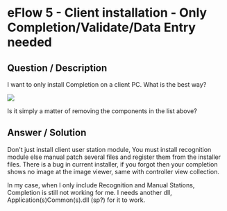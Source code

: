 # **eFlow 5 - Client installation - Only Completion/Validate/Data Entry needed** #

## **Question / Description** ##

I want to only install Completion on a client PC. What is the best way?

![](http://i.imgur.com/vrk2wmA.png)


Is it simply a matter of removing the components in the list above?



       

## **Answer / Solution** ##

Don't just install client user station module, You must install recognition module else manual patch several files and register them from the installer files.  There is a bug in current installer, if you forgot then your completion shows no image at the image viewer, same with controller view collection.

In my case, when I only include Recognition and Manual Stations, Completion is still not working for me. I needs another dll, Application(s)Common(s).dll (sp?) for it to work.




